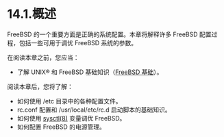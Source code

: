 # 14.1.概述

FreeBSD 的一个重要方面是正确的系统配置。本章将解释许多 FreeBSD 配置过程，包括一些可用于调优 FreeBSD 系统的参数。

在阅读本章之前，您应当：

* 了解 UNIX® 和 FreeBSD 基础知识（[FreeBSD 基础](https://docs.freebsd.org/en/books/handbook/basics/#basics)）。

阅读本章后，您将了解：

* 如何使用 /etc 目录中的各种配置文件。
* rc.conf 配置和 /usr/local/etc/rc.d 启动脚本的基础知识。
* 如何使用 [sysctl(8)](https://man.freebsd.org/cgi/man.cgi?query=sysctl&sektion=8&format=html) 变量调优 FreeBSD。
* 如何配置 FreeBSD 的电源管理。
